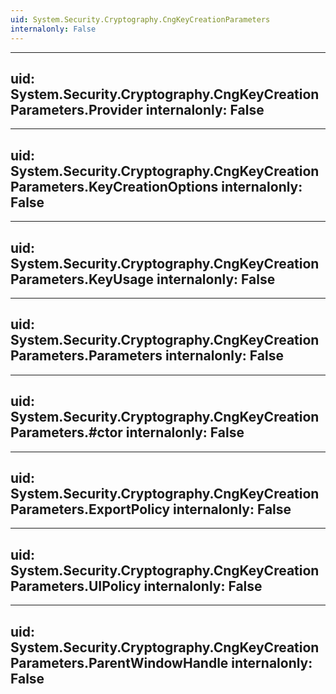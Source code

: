 ```yaml
---
uid: System.Security.Cryptography.CngKeyCreationParameters
internalonly: False
---
```


---
uid: System.Security.Cryptography.CngKeyCreationParameters.Provider
internalonly: False
---

---
uid: System.Security.Cryptography.CngKeyCreationParameters.KeyCreationOptions
internalonly: False
---

---
uid: System.Security.Cryptography.CngKeyCreationParameters.KeyUsage
internalonly: False
---

---
uid: System.Security.Cryptography.CngKeyCreationParameters.Parameters
internalonly: False
---

---
uid: System.Security.Cryptography.CngKeyCreationParameters.#ctor
internalonly: False
---

---
uid: System.Security.Cryptography.CngKeyCreationParameters.ExportPolicy
internalonly: False
---

---
uid: System.Security.Cryptography.CngKeyCreationParameters.UIPolicy
internalonly: False
---

---
uid: System.Security.Cryptography.CngKeyCreationParameters.ParentWindowHandle
internalonly: False
---
